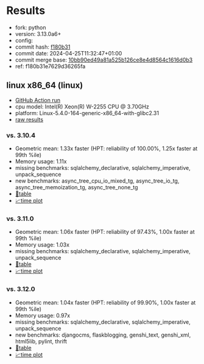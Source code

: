 # Results

- fork: python
- version: 3.13.0a6+
- config: 
- commit hash: [f180b31](https://github.com/python/cpython/commit/f180b31)
- commit date: 2024-04-25T11:32:47+01:00
- commit merge base: [10bb90ed49a81a525b126ce8e4d8564c1616d0b3](https://github.com/python/cpython/commit/10bb90ed49a81a525b126ce8e4d8564c1616d0b3)
- ref: f180b31e7629d36265fa

## linux x86_64 (linux)

- [GitHub Action run](https://github.com/faster-cpython/benchmarking/actions/runs/9273657041)
- cpu model: Intel(R) Xeon(R) W-2255 CPU @ 3.70GHz
- platform: Linux-5.4.0-164-generic-x86_64-with-glibc2.31
- [raw results](bm-20240425-linux-x86_64-python-f180b31e7629d36265fa-3.13.0a6%2B-f180b31.json)

### vs. 3.10.4

- Geometric mean: 1.33x faster (HPT: reliability of 100.00%, 1.25x faster at 99th %ile)
- Memory usage: 1.11x
- missing benchmarks: sqlalchemy_declarative, sqlalchemy_imperative, unpack_sequence
- new benchmarks: async_tree_cpu_io_mixed_tg, async_tree_io_tg, async_tree_memoization_tg, async_tree_none_tg
- [📄table](bm-20240425-linux-x86_64-python-f180b31e7629d36265fa-3.13.0a6%2B-f180b31-vs-3.10.4.md)
- [📈time plot](bm-20240425-linux-x86_64-python-f180b31e7629d36265fa-3.13.0a6%2B-f180b31-vs-3.10.4.png)

### vs. 3.11.0

- Geometric mean: 1.06x faster (HPT: reliability of 97.43%, 1.00x faster at 99th %ile)
- Memory usage: 1.03x
- missing benchmarks: sqlalchemy_declarative, sqlalchemy_imperative, unpack_sequence
- [📄table](bm-20240425-linux-x86_64-python-f180b31e7629d36265fa-3.13.0a6%2B-f180b31-vs-3.11.0.md)
- [📈time plot](bm-20240425-linux-x86_64-python-f180b31e7629d36265fa-3.13.0a6%2B-f180b31-vs-3.11.0.png)

### vs. 3.12.0

- Geometric mean: 1.04x faster (HPT: reliability of 99.90%, 1.00x faster at 99th %ile)
- Memory usage: 0.97x
- missing benchmarks: sqlalchemy_declarative, sqlalchemy_imperative, unpack_sequence
- new benchmarks: djangocms, flaskblogging, genshi_text, genshi_xml, html5lib, pylint, thrift
- [📄table](bm-20240425-linux-x86_64-python-f180b31e7629d36265fa-3.13.0a6%2B-f180b31-vs-3.12.0.md)
- [📈time plot](bm-20240425-linux-x86_64-python-f180b31e7629d36265fa-3.13.0a6%2B-f180b31-vs-3.12.0.png)

